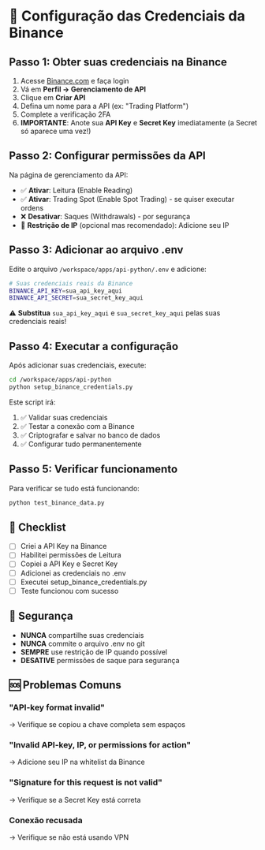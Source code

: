# 🔐 Configuração das Credenciais da Binance

## Passo 1: Obter suas credenciais na Binance

1. Acesse [Binance.com](https://www.binance.com) e faça login
2. Vá em **Perfil → Gerenciamento de API**
3. Clique em **Criar API**
4. Defina um nome para a API (ex: "Trading Platform")
5. Complete a verificação 2FA
6. **IMPORTANTE**: Anote sua **API Key** e **Secret Key** imediatamente (a Secret só aparece uma vez!)

## Passo 2: Configurar permissões da API

Na página de gerenciamento da API:
- ✅ **Ativar**: Leitura (Enable Reading)
- ✅ **Ativar**: Trading Spot (Enable Spot Trading) - se quiser executar ordens
- ❌ **Desativar**: Saques (Withdrawals) - por segurança
- 📍 **Restrição de IP** (opcional mas recomendado): Adicione seu IP

## Passo 3: Adicionar ao arquivo .env

Edite o arquivo `/workspace/apps/api-python/.env` e adicione:

```bash
# Suas credenciais reais da Binance
BINANCE_API_KEY=sua_api_key_aqui
BINANCE_API_SECRET=sua_secret_key_aqui
```

⚠️ **Substitua** `sua_api_key_aqui` e `sua_secret_key_aqui` pelas suas credenciais reais!

## Passo 4: Executar a configuração

Após adicionar suas credenciais, execute:

```bash
cd /workspace/apps/api-python
python setup_binance_credentials.py
```

Este script irá:
1. ✅ Validar suas credenciais
2. ✅ Testar a conexão com a Binance
3. ✅ Criptografar e salvar no banco de dados
4. ✅ Configurar tudo permanentemente

## Passo 5: Verificar funcionamento

Para verificar se tudo está funcionando:

```bash
python test_binance_data.py
```

## 📌 Checklist

- [ ] Criei a API Key na Binance
- [ ] Habilitei permissões de Leitura
- [ ] Copiei a API Key e Secret Key
- [ ] Adicionei as credenciais no .env
- [ ] Executei setup_binance_credentials.py
- [ ] Teste funcionou com sucesso

## 🚨 Segurança

- **NUNCA** compartilhe suas credenciais
- **NUNCA** commite o arquivo .env no git
- **SEMPRE** use restrição de IP quando possível
- **DESATIVE** permissões de saque para segurança

## 🆘 Problemas Comuns

### "API-key format invalid"
→ Verifique se copiou a chave completa sem espaços

### "Invalid API-key, IP, or permissions for action"
→ Adicione seu IP na whitelist da Binance

### "Signature for this request is not valid"
→ Verifique se a Secret Key está correta

### Conexão recusada
→ Verifique se não está usando VPN